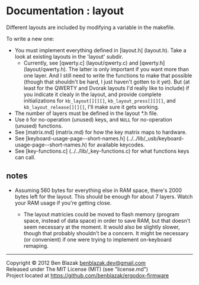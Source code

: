 # Documentation : layout

Different layouts are included by modifying a variable in the makefile.

To write a new one:
* You must implement everything defined in [layout.h] (layout.h).  Take a look
  at existing layouts in the 'layout' subdir.
    * Currently, see [qwerty.c] (layout/qwerty.c) and [qwerty.h]
      (layout/qwerty.h).  The latter is only important if you want more than
      one layer.  And I still need to write the functions to make that possible
      (though that shouldn't be hard, I just haven't gotten to it yet).  But
      (at least for the QWERTY and Dvorak layouts I'd really like to include)
      if you indicate it clealy in the layout, and provide complete
      initializations for `kb_layout[][][]`, `kb_layout_press[][][]`, and
      `kb_layout_release[][][]`, I'll make sure it gets working.
* The number of layers must be defined in the layout *.h file.
* Use `0` for no-operation (unused) keys, and `NULL` for no-operation (unused)
  functions.
* See [matrix.md] (matrix.md) for how the key matrix maps to hardware.
* See [keyboard-usage-page--short-names.h]
  (../../lib/_usb/keyboard-usage-page--short-names.h) for available keycodes.
* See [key-functions.c] (../../lib/_key-functions.c) for what functions keys
  can call.


## notes

* Assuming 560 bytes for everything else in RAM space, there's 2000 bytes left
  for the layout.  This should be enough for about 7 layers.  Watch your RAM
  usage if you're getting close.

    * The layout matricies could be moved to flash memory (program space,
      instead of data space) in order to save RAM, but that doesn't seem
      necessary at the moment.  It would also be slightly slower, though that
      probably shouldn't be a concern.  It might be necessary (or convenient)
      if one were trying to implement on-keyboard remaping.


-------------------------------------------------------------------------------

Copyright &copy; 2012 Ben Blazak <benblazak.dev@gmail.com>  
Released under The MIT License (MIT) (see "license.md")  
Project located at <https://github.com/benblazak/ergodox-firmware>

